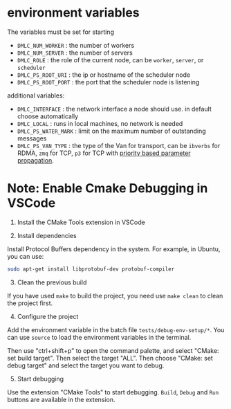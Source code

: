 # environment variables

The variables must be set for starting

- `DMLC_NUM_WORKER` : the number of workers
- `DMLC_NUM_SERVER` : the number of servers
- `DMLC_ROLE` : the role of the current node, can be `worker`, `server`, or `scheduler`
- `DMLC_PS_ROOT_URI` : the ip or hostname of the scheduler node
- `DMLC_PS_ROOT_PORT` : the port that the scheduler node is listening

additional variables:

- `DMLC_INTERFACE` : the network interface a node should use. in default choose
  automatically
- `DMLC_LOCAL` : runs in local machines, no network is needed
- `DMLC_PS_WATER_MARK`  : limit on the maximum number of outstanding messages
- `DMLC_PS_VAN_TYPE` : the type of the Van for transport, can be `ibverbs` for RDMA, `zmq` for TCP, `p3` for TCP with [priority based parameter propagation](https://anandj.in/wp-content/uploads/sysml.pdf).


# Note: Enable Cmake Debugging in VSCode

1. Install the CMake Tools extension in VSCode

2. Install dependencies

Install Protocol Buffers dependency in the system. For example, in Ubuntu, you can use:

```bash
sudo apt-get install libprotobuf-dev protobuf-compiler
```
3. Clean the previous build

If you have used `make` to build the project, you need use `make clean` to clean the project first.

4. Configure the project

Add the environment variable in the batch file `tests/debug-env-setup/*`. You can use `source` to load the environment variables in the terminal.

Then use "ctrl+shift+p" to open the command palette, and select "CMake: set build target". Then select the target "ALL". Then choose "CMake: set debug target" and select the target you want to debug.

5. Start debugging

Use the extension "CMake Tools" to start debugging. `Build`, `Debug` and `Run` buttons are available in the extension.



